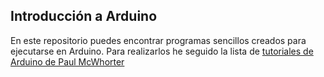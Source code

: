 ## Introducción a Arduino
En este repositorio puedes encontrar programas sencillos creados para ejecutarse en Arduino. Para realizarlos he seguido la lista de [tutoriales de Arduino de Paul McWhorter](https://www.youtube.com/watch?v=fJWR7dBuc18&list=PLGs0VKk2DiYw-L-RibttcvK-WBZm8WLEP)
